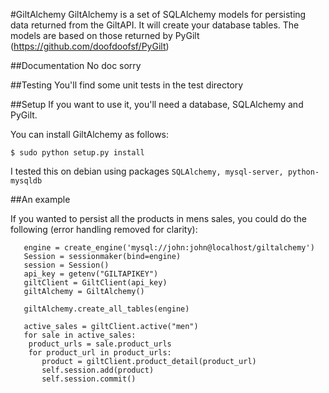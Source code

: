 #GiltAlchemy
GiltAlchemy is a set of SQLAlchemy models for persisting data returned from the GiltAPI. It will create your database tables.  The models are based on those returned by PyGilt (https://github.com/doofdoofsf/PyGilt)

##Documentation
No doc sorry

##Testing
You'll find some unit tests in the test directory

##Setup
If you want to use it, you'll need a database, SQLAlchemy and PyGilt.

You can install GiltAlchemy as follows:

   `$ sudo python setup.py install`

I tested this on debian using packages `SQLAlchemy, mysql-server, python-mysqldb`

##An example

If you wanted to persist all the products in mens sales, you could do the following (error handling removed for clarity):

```   
   engine = create_engine('mysql://john:john@localhost/giltalchemy')
   Session = sessionmaker(bind=engine)
   session = Session()
   api_key = getenv("GILTAPIKEY")
   giltClient = GiltClient(api_key)
   giltAlchemy = GiltAlchemy()
   
   giltAlchemy.create_all_tables(engine)

   active_sales = giltClient.active("men")
   for sale in active_sales:
    product_urls = sale.product_urls
    for product_url in product_urls:
       product = giltClient.product_detail(product_url)
       self.session.add(product)
       self.session.commit()
```
